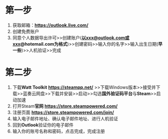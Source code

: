 # **第一步**

1. 获取邮箱：**https://outlook.live.com/**
2. 创建免费账户
3. 同意个人数据导出许可>>创建账户(**以xxx@outlook.com或xxx@hotemail.com为格式**)>>创建密码>>输入你的名字>>输入出生日期(**早一些**)>>人机验证>>完成

# **第二步**

1. 下载**Watt Toolkit**
**https://steampp.net/**  >>下载Windows版本>>接受并下载>>蓝奏云网盘>>下载并安装>>启动>>勾选**国外验证码平台**与**Steam**>>启动加速
2. 打开Steam**官网**
**https://store.steampowered.com/**
3. 注册页面
**https://store.steampowered.com/join/**
4. 输入电子邮件地址、确认电子邮件地址、进行人机验证
5. 回到**Outlook**验证你的电子邮件
6. 输入你的账号名称和密码，点击完成，完成注册




